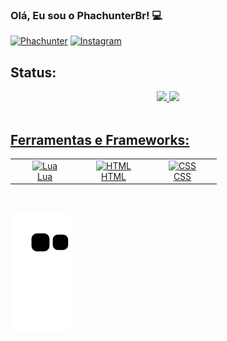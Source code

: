 ### Olá, Eu sou o PhachunterBr! 💻

[![Phachunter](https://img.shields.io/badge/Discord-7289DA?style=for-the-badge&logo=discord&logoColor=white)](https://discord.gg/MUrMsutCh4)
[![Instagram](https://img.shields.io/badge/Instagram-E4405F?style=for-the-badge&logo=instagram&logoColor=white)](https://www.instagram.com/phac_hunter/)

## Status:

<div align="center">
  <a href="https://github.com/PhachunterBr">
  <img height="180em" src="https://github-readme-stats.vercel.app/api?username=PhachunterBr&show_icons=true&theme=dracula&include_all_commits=true&count_private=true"/>
  <img height="180em" src="https://github-readme-stats.vercel.app/api/top-langs/?username=PhachunterBr&layout=compact&langs_count=7&theme=dracula"/>
</div>
  
<br>

## Ferramentas e Frameworks:

<table style="overflow:hidden">
  <tr>
    <td align="center" width="96">
      <a href="#lua">
        <img src="https://upload.wikimedia.org/wikipedia/commons/thumb/c/cf/Lua-Logo.svg/1200px-Lua-Logo.svg.png" width="48" height="48" alt="Lua" />
      </a>
      <br>Lua
    </td>
    <td align="center" width="96">
      <a href="#html">
        <img src="https://upload.wikimedia.org/wikipedia/commons/thumb/6/61/HTML5_logo_and_wordmark.svg/1200px-HTML5_logo_and_wordmark.svg.png" width="48" height="48" alt="HTML" />
      </a>
      <br>HTML
    </td>
    <td align="center" width="96">
      <a href="#css">
        <img src="https://llumine.com.br/wp-content/uploads/2018/03/css-logo-300x300.png" width="48" height="48" alt="CSS" />
      </a>
      <br>CSS
    </td>
  </tr>
</table>

<br />
 
  ![Snake animation](https://github.com/PhachunterBr/phachunterbr/blob/output/github-contribution-grid-snake.svg)
